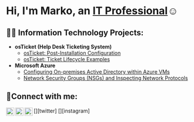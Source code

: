 <h1>Hi, I'm Marko, an <a href="https://linkedin.com/in/markosejat">IT Professional</a>☺</h1>

<h2>👨‍💻 Information Technology Projects:</h2>

- <b>osTicket (Help Desk Ticketing System)</b>
  - [osTicket: Post-Installation Configuration](https://github.com/markosejat/post-install-config)
  - [osTicket: Ticket Lifecycle Examples](https://github.com/markosejat/ticket-lifecycle)
- <b>Microsoft Azure</b>
  - [Configuring On-premises Active Directory within Azure VMs](https://github.com/jmarkosejat/configure-ad)
  - [Network Security Groups (NSGs) and Inspecting Network Protocols](https://github.com/markosejat/azure-network-protocols)

<h2>🤳Connect with me:</h2>

[<img align="left" alt="Josh | Twitter" width="22px" src="https://cdn.jsdelivr.net/npm/simple-icons@v3/icons/twitter.svg" />][twitter]
[<img align="left" alt="Josh | LinkedIn" width="22px" src="https://cdn.jsdelivr.net/npm/simple-icons@v3/icons/linkedin.svg" />][linkedin]
[<img align="left" alt="Josh | Instagram" width="22px" src="https://cdn.jsdelivr.net/npm/simple-icons@v3/icons/instagram.svg" />][instagram]

[linkedin]: https://linkedin.com/in/markosejat

